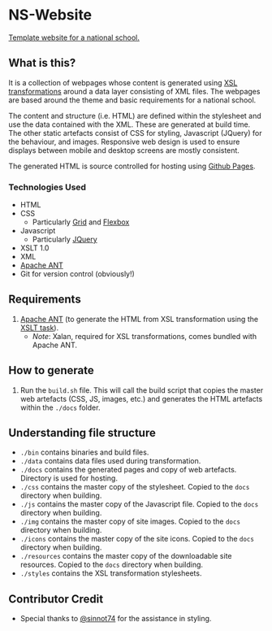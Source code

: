 # NS-Website
[Template website for a national school.](https://byrne-greg.github.io/NS-Website/index.html)

## What is this?
It is a collection of webpages whose content is generated using [XSL transformations](https://www.w3schools.com/xml/xsl_intro.asp]) around a data layer consisting of XML files. The webpages are based around the theme and basic requirements for a national school. 

The content and structure (i.e. HTML) are defined within the stylesheet and use the data contained with the XML. These are generated at build time. The other static artefacts consist of CSS for styling, Javascript (JQuery) for the behaviour, and images. Responsive web design is used to ensure displays between mobile and desktop screens are mostly consistent.

The generated HTML is source controlled for hosting using [Github Pages](https://pages.github.com/).

### Technologies Used
* HTML
* CSS
   * Particularly [Grid](https://www.w3schools.com/css/css_grid.asp) and [Flexbox](https://www.w3schools.com/css/css3_flexbox.asp)
* Javascript
    * Particularly [JQuery](https://jquery.com/)
* XSLT 1.0
* XML
* [Apache ANT](https://ant.apache.org/)
* Git for version control (obviously!)

## Requirements
1. [Apache ANT](https://ant.apache.org/bindownload.cgi) (to generate the HTML from XSL transformation using the [XSLT task](https://ant.apache.org/manual/Tasks/style.html)).
    * *Note*: Xalan, required for XSL transformations, comes bundled with Apache ANT.

## How to generate
1. Run the `build.sh` file. This will call the build script that copies the master web artefacts (CSS, JS, images, etc.) and generates the HTML artefacts within the `./docs` folder.

## Understanding file structure
* `./bin` contains binaries and build files.
* `./data` contains data files used during transformation.
* `./docs` contains the generated pages and copy of web artefacts. Directory is used for hosting.
* `./css` contains the master copy of the stylesheet. Copied to the `docs` directory when building.
* `./js` contains the master copy of the Javascript file. Copied to the `docs` directory when building.
* `./img` contains the master copy of site images. Copied to the `docs` directory when building.
* `./icons` contains the master copy of the site icons. Copied to the `docs` directory when building.
* `./resources` contains the master copy of the downloadable site resources. Copied to the `docs` directory when building.
* `./styles` contains the XSL transformation stylesheets.

## Contributor Credit
* Special thanks to [@sinnot74](https://github.com/sinnott74) for the assistance in styling.
